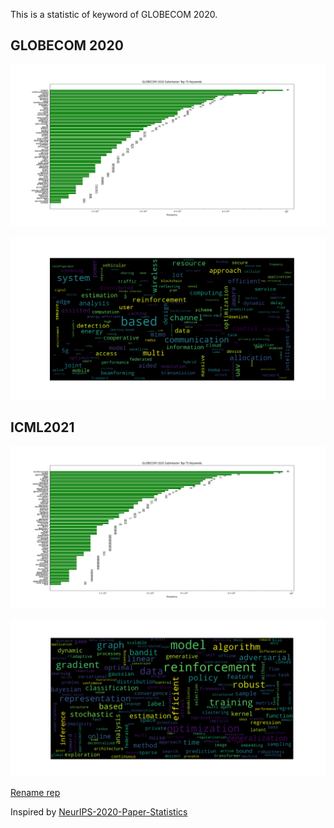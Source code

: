 This is a statistic of keyword of GLOBECOM 2020.
## GLOBECOM 2020
![Figure_1](figure/Figure_1_GLOBECON.png)

![Figure_2](figure/Figure_2_GLOBECON.png)

## ICML2021
![Figure_3](figure/statistic_ICML2021.png)

![Figure_4](figure/statistic2_ICML2021.png)



[Rename rep](https://www.coonote.com/git-note/git-rename-github-push.html)

Inspired by [NeurIPS-2020-Paper-Statistics](https://github.com/hoya012/NeurIPS-2020-Paper-Statistics)

